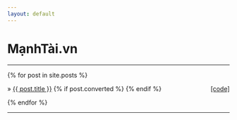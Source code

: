 ```yaml
---
layout: default
---
```

# MạnhTài.vn
---

<article>
{% for post in site.posts %}
<p>&raquo; 
<a href="{{ post.url }}" title="{{ post.title }}">{{ post.title }}</a>
{% if post.converted %}
<span style="float: right"><a href="{{ post.path | remove_first: '_posts/' | replace_first: '.md', '.Rmd' | prepend: "//raw.githubusercontent.com/vomanhtai/vomanhtai.github.io/master/_knitr/" }}" title="Rmd file" target="_blank">[code]</a>
</span>
{% endif %}
</p>
{% endfor %}
</article>

---
